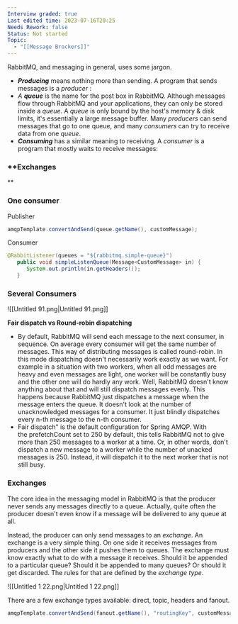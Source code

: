```yaml
---
Interview graded: true
Last edited time: 2023-07-16T20:25
Needs Rework: false
Status: Not started
Topic:
  - "[[Message Brockers]]"
---
```

RabbitMQ, and messaging in general, uses some jargon.

- **_Producing_** means nothing more than sending. A program that sends messages is a _producer_ :
- _A_ **_queue_** is the name for the post box in RabbitMQ. Although messages flow through RabbitMQ and your applications, they can only be stored inside a _queue_. A _queue_ is only bound by the host's memory & disk limits, it's essentially a large message buffer. Many _producers_ can send messages that go to one queue, and many _consumers_ can try to receive data from one _queue_.
- **_Consuming_** has a similar meaning to receiving. A _consumer_ is a program that mostly waits to receive messages:

### **Exchanges  
  
**

### One consumer

Publisher

```Java
amqpTemplate.convertAndSend(queue.getName(), customMessage);
```

Consumer

```Java
@RabbitListener(queues = "${rabbitmq.simple-queue}")
   public void simpleListenQueue(Message<CustomMessage> in) {
      System.out.println(in.getHeaders());
   }
```

### Several Consumers

![[Untitled 91.png|Untitled 91.png]]

**Fair dispatch vs Round-robin dispatching**

- By default, RabbitMQ will send each message to the next consumer, in sequence. On average every consumer will get the same number of messages. This way of distributing messages is called round-robin. In this mode dispatching doesn't necessarily work exactly as we want. For example in a situation with two workers, when all odd messages are heavy and even messages are light, one worker will be constantly busy and the other one will do hardly any work. Well, RabbitMQ doesn't know anything about that and will still dispatch messages evenly. This happens because RabbitMQ just dispatches a message when the message enters the queue. It doesn't look at the number of unacknowledged messages for a consumer. It just blindly dispatches every n-th message to the n-th consumer.
- Fair dispatch" is the default configuration for Spring AMQP. With the prefetchCount set to 250 by default, this tells RabbitMQ not to give more than 250 messages to a worker at a time. Or, in other words, don't dispatch a new message to a worker while the number of unacked messages is 250. Instead, it will dispatch it to the next worker that is not still busy.

### Exchanges

The core idea in the messaging model in RabbitMQ is that the producer never sends any messages directly to a queue. Actually, quite often the producer doesn't even know if a message will be delivered to any queue at all.

Instead, the producer can only send messages to an _exchange_. An exchange is a very simple thing. On one side it receives messages from producers and the other side it pushes them to queues. The exchange must know exactly what to do with a message it receives. Should it be appended to a particular queue? Should it be appended to many queues? Or should it get discarded. The rules for that are defined by the _exchange type_.

![[Untitled 1 22.png|Untitled 1 22.png]]

There are a few exchange types available: direct, topic, headers and fanout.

```Java
amqpTemplate.convertAndSend(fanout.getName(), "routingKey", customMessage);
```
